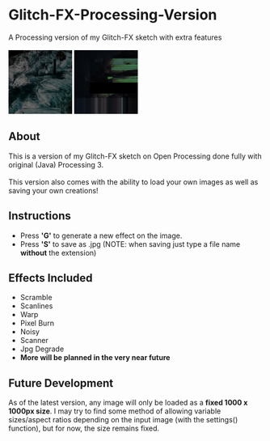 # Glitch-FX-Processing-Version
A Processing version of my Glitch-FX sketch with extra features
<br><br>
<img src="test_1.jpg" width="25%" height="25%"> <img src="test_2.jpg" width="25%" height="25%">

<h2>About</h2>
<p>
  This is a version of my Glitch-FX sketch on Open Processing done fully with original (Java) Processing 3.
  <br><br>
  This version also comes with the ability to load your own images as well as saving your own creations!
</p>
<h2>Instructions</h2>
<ul>
  <li>Press <b>'G'</b> to generate a new effect on the image.</li>
  <li>Press <b>'S'</b> to save as .jpg (NOTE: when saving just type a file name <b>without</b> the extension)</li>
</ul>
<h2>Effects Included</h2>
<ul>
  <li>Scramble</li>
  <li>Scanlines</li>
  <li>Warp</li>
  <li>Pixel Burn</li>
  <li>Noisy</li>
  <li>Scanner</li>
  <li>Jpg Degrade</li>
  <li><b>More will be planned in the very near future</b></li>
</ul>
<h2>Future Development</h2>
<p>As of the latest version, any image will only be loaded as a <b>fixed 1000 x 1000px size</b>. I may try to find some method of allowing variable sizes/aspect ratios depending on the input image (with the settings() function), but for now, the size remains fixed.
</p>
